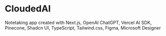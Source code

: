 # CloudedAI
Notetaking app created with Next.js, OpenAI ChatGPT, Vercel AI SDK, Pinecone, Shadcn UI, TypeScript, Tailwind.css, Figma, Microsoft Designer

